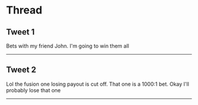 # Thread

## Tweet 1

Bets with my friend John. I'm going to win them all

---

## Tweet 2

Lol the fusion one losing payout is cut off. That one is a 1000:1 bet. Okay I'll probably lose that one

---

